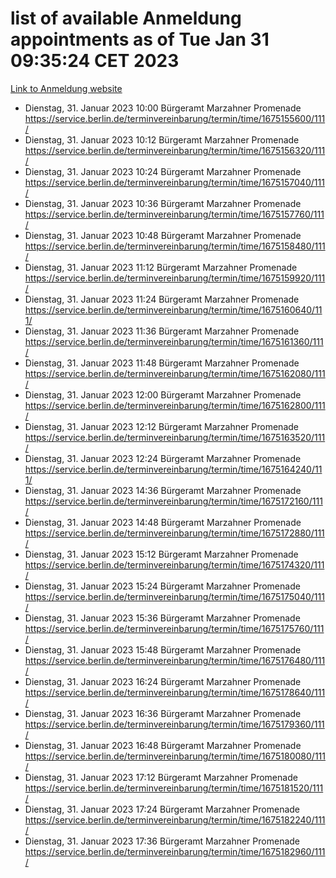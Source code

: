 # list of available Anmeldung appointments as of Tue Jan 31 09:35:24 CET 2023
[Link to Anmeldung website](https://service.berlin.de/terminvereinbarung/termin/tag.php?termin=0&anliegen[]=120686&dienstleisterlist=122210,122217,327316,122219,327312,122227,327314,122231,327346,122243,327348,122252,329742,122260,329745,122262,329748,122254,329751,122271,327278,122273,327274,122277,327276,330436,122280,327294,122282,327290,122284,327292,327539,122291,327270,122285,327266,122286,327264,122296,327268,150230,329760,122301,327282,122297,327286,122294,327284,122312,329763,122314,329775,122304,327330,122311,327334,122309,327332,122281,327352,122279,329772,122276,327324,122274,327326,122267,329766,122246,327318,122251,327320,122257,327322,122208,327298,122226,327300,121362,121364&herkunft=http%3A%2F%2Fservice.berlin.de%2Fdienstleistung%2F120686%2F)
- Dienstag, 31. Januar 2023 10:00 Bürgeramt Marzahner Promenade https://service.berlin.de/terminvereinbarung/termin/time/1675155600/111/
- Dienstag, 31. Januar 2023 10:12 Bürgeramt Marzahner Promenade https://service.berlin.de/terminvereinbarung/termin/time/1675156320/111/
- Dienstag, 31. Januar 2023 10:24 Bürgeramt Marzahner Promenade https://service.berlin.de/terminvereinbarung/termin/time/1675157040/111/
- Dienstag, 31. Januar 2023 10:36 Bürgeramt Marzahner Promenade https://service.berlin.de/terminvereinbarung/termin/time/1675157760/111/
- Dienstag, 31. Januar 2023 10:48 Bürgeramt Marzahner Promenade https://service.berlin.de/terminvereinbarung/termin/time/1675158480/111/
- Dienstag, 31. Januar 2023 11:12 Bürgeramt Marzahner Promenade https://service.berlin.de/terminvereinbarung/termin/time/1675159920/111/
- Dienstag, 31. Januar 2023 11:24 Bürgeramt Marzahner Promenade https://service.berlin.de/terminvereinbarung/termin/time/1675160640/111/
- Dienstag, 31. Januar 2023 11:36 Bürgeramt Marzahner Promenade https://service.berlin.de/terminvereinbarung/termin/time/1675161360/111/
- Dienstag, 31. Januar 2023 11:48 Bürgeramt Marzahner Promenade https://service.berlin.de/terminvereinbarung/termin/time/1675162080/111/
- Dienstag, 31. Januar 2023 12:00 Bürgeramt Marzahner Promenade https://service.berlin.de/terminvereinbarung/termin/time/1675162800/111/
- Dienstag, 31. Januar 2023 12:12 Bürgeramt Marzahner Promenade https://service.berlin.de/terminvereinbarung/termin/time/1675163520/111/
- Dienstag, 31. Januar 2023 12:24 Bürgeramt Marzahner Promenade https://service.berlin.de/terminvereinbarung/termin/time/1675164240/111/
- Dienstag, 31. Januar 2023 14:36 Bürgeramt Marzahner Promenade https://service.berlin.de/terminvereinbarung/termin/time/1675172160/111/
- Dienstag, 31. Januar 2023 14:48 Bürgeramt Marzahner Promenade https://service.berlin.de/terminvereinbarung/termin/time/1675172880/111/
- Dienstag, 31. Januar 2023 15:12 Bürgeramt Marzahner Promenade https://service.berlin.de/terminvereinbarung/termin/time/1675174320/111/
- Dienstag, 31. Januar 2023 15:24 Bürgeramt Marzahner Promenade https://service.berlin.de/terminvereinbarung/termin/time/1675175040/111/
- Dienstag, 31. Januar 2023 15:36 Bürgeramt Marzahner Promenade https://service.berlin.de/terminvereinbarung/termin/time/1675175760/111/
- Dienstag, 31. Januar 2023 15:48 Bürgeramt Marzahner Promenade https://service.berlin.de/terminvereinbarung/termin/time/1675176480/111/
- Dienstag, 31. Januar 2023 16:24 Bürgeramt Marzahner Promenade https://service.berlin.de/terminvereinbarung/termin/time/1675178640/111/
- Dienstag, 31. Januar 2023 16:36 Bürgeramt Marzahner Promenade https://service.berlin.de/terminvereinbarung/termin/time/1675179360/111/
- Dienstag, 31. Januar 2023 16:48 Bürgeramt Marzahner Promenade https://service.berlin.de/terminvereinbarung/termin/time/1675180080/111/
- Dienstag, 31. Januar 2023 17:12 Bürgeramt Marzahner Promenade https://service.berlin.de/terminvereinbarung/termin/time/1675181520/111/
- Dienstag, 31. Januar 2023 17:24 Bürgeramt Marzahner Promenade https://service.berlin.de/terminvereinbarung/termin/time/1675182240/111/
- Dienstag, 31. Januar 2023 17:36 Bürgeramt Marzahner Promenade https://service.berlin.de/terminvereinbarung/termin/time/1675182960/111/

